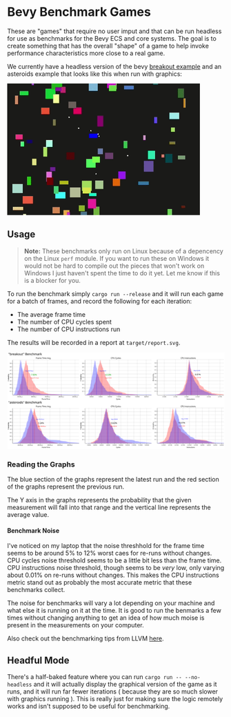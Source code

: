 # Bevy Benchmark Games

These are "games" that require no user imput and that can be run headless for use as benchmarks for the Bevy ECS and core systems. The goal is to create something that has the overall "shape" of a game to help invoke performance characteristics more close to a real game.

We currently have a headless version of the bevy [breakout example][be] and an asteroids example that looks like this when run with graphics:

[be]: https://github.com/bevyengine/bevy/blob/master/examples/game/breakout.rs

![asteroids](./doc/asteroids.gif)

## Usage

> **Note:** These benchmarks only run on Linux because of a depencency on the Linux `perf` module. If you want to run these on Windows it would not be hard to compile out the pieces that won't work on Windows I just haven't spent the time to do it yet. Let me know if this is a blocker for you.

To run the benchmark simply `cargo run --release` and it will run each game for a batch of frames, and record the following for each iteration:

- The average frame time
- The number of CPU cycles spent
- The number of CPU instructions run

The results will be recorded in a report at `target/report.svg`.

![Report example](./doc/report-example.svg)

### Reading the Graphs

The blue section of the graphs represent the latest run and the red section of the graphs represent the previous run.

The Y axis in the graphs represents the probability that the given measurement will fall into that range and the vertical line represents the average value.

#### Benchmark Noise

I've noticed on my laptop that the noise threshhold for the frame time seems to be around 5% to 12% worst caes for re-runs without changes. CPU cycles noise threshold seems to be a little bit less than the frame time. CPU instructions noise threshold, though seems to be *very* low, only varying about 0.01% on re-runs without changes. This makes the CPU instructions metric stand out as probably the most accurate metric that these benchmarks collect.

The noise for benchmarks will vary a lot depending on your machine and what else it is running on it at the time. It is good to run the benmarks a few times without changing anything to get an idea of how much moise is present in the measurements on your computer.

Also check out the benchmarking tips from LLVM [here](https://llvm.org/docs/Benchmarking.html).

## Headful Mode

There's a half-baked feature where you can run `cargo run -- --no-headless` and it will actually display the graphical version of the game as it runs, and it will run far fewer iterations ( because they are so much slower with graphics running ). This is really just for making sure the logic remotely works and isn't supposed to be useful for benchmarking.

